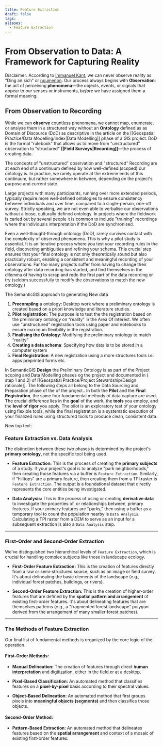 ```yaml
---
title: Feature Extraction
draft: false
tags:
aliases:
  - Feature Extraction
---
```

 
# From Observation to Data: A Framework for Capturing Reality

Disclaimer:
According to [Immanuel Kant](https://da.wikipedia.org/wiki/Immanuel_Kant), we can never observe reality as "Ding an sich" or [noumenon](https://en.wikipedia.org/wiki/Noumenon). Our process always begins with **Observation**: the act of perceiving **phenomena**—the objects, events, or signals that appear to our senses or instruments, _before_ we have assigned them a formal meaning.

## From Observation to Recording
While we can **observe** countless phenomena, we cannot map, enumerate, or analyse them in a structured way without an **Ontology** defined as as Domain of Discource (DoD) as descriptive in the article on the [[Geospatial Practice/Data Modelling/index|Data Modelling]] phase of a GIS project. DoD is the formal "rulebook" that allows us to move from "unstructured" observation to "structured" **[[Field Surveys|Recording]]**—the process of creating data.

The concepts of "unstructured" observation and "structured" Recording are at each end of a continuum defined by how well-defined (scoped) our ontology is. In practice, we rarely operate at the extreme ends of this continuum, but rather somewhere in between, depending on the project's purpose and current state.

Large projects with many participants, running over more extended periods, typically require more well-defined ontologies to ensure consistency between individuals and over time, compared to a single-person, one-off survey. Strictly speaking, we are not even able to verbalise our observations without a loose, culturally defined ontology. In projects where the fieldwork is caried out by several people it is common to include "training" recordings where the individuals interpretation if the DoD are synchronised.

Even a well-thought-through ontology (DoD), rarely survives contact with the complexity of observed phenomena. This is why a pilot study is essential. It is an iterative process where you test your recording rules in the field, discovering ambiguities and refining your schema. This crucial step ensures that your final ontology is not only theoretically sound but also practically robust, enabling a consistent and meaningful recording of your observations. Far too many projects suffer from having to change their ontology after data recording has started, and find themselves in the dilemma of having to scrap and redo the first part of the data recording or try (seldom successfully to modify the observations to match the new ontology.)

The SemanticGIS approach to generating New data 
1. **Precompilng** a ontology: Desktop work where a preliminary ontology is created based on a priori knowledge and literature studies. 
2. **Pilot registration**: The purpose is to test the the registration based on the preliminary ontology on “reality” in the Area Of Interest. We often use “unstructured” registration tools using paper and notebooks to ensure maximum flexibility in the registration.
3. **Finalising the Ontology**: Modifying the preliminary ontology to match “reality”
4. **Creating a data schema**: Specifying how data is to be stored in a computer system
5. **Final Registration**: A new registration using a more structures tools i.e. apps preprinted forms etc.
 
In SemanticGIS **Design** the Preliminary Ontology is  as part of the Project scoping and Data Modelling phases og the project and documented in  ( step 1 and 2) of [[Geospatial Practice/Project Stewardship/Design rationale]]. The following steps all belong to the Data Sourcing and Preparation phase of the of the project..
In both the **Pilot** and the **Final Registration**, the same four fundamental methods of data capture are used. The crucial difference lies in the **goal** of the work, the **tools** you employ, and the **level of rigor** you apply. The pilot is an exploratory test of your ontology using flexible tools, while the final registration is a systematic execution of your finalized rules using structured tools to produce clean, consistent data.

New top text:
### Feature Extraction vs. Data Analysis

The distinction between these two phases is determined by the project's **primary ontology**, not the specific tool being used.

- **Feature Extraction:** This is the process of creating the **primary subjects** of a study. If your project's goal is to analyze "park neighborhoods," then creating those features via a buffer is `Feature Extraction`. Similarly, if "hilltops" are a primary feature, then creating them from a TPI raster is `Feature Extraction`. The output is a foundational dataset that directly represents the core entities being investigated.
    
- **Data Analysis:** This is the process of using or creating **derivative data** to investigate the properties of, or relationships between, primary features. If your primary features are "parks," then using a buffer as a temporary tool to count the population nearby is `Data Analysis`. Calculating a TPI raster from a DEM to serve as an input for a subsequent extraction is also a `Data Analysis` step.
    

---

### First-Order and Second-Order Extraction

We've distinguished two hierarchical levels of `Feature Extraction`, which is crucial for handling complex subjects like those in landscape ecology.

- **First-Order Feature Extraction:** This is the creation of features directly from a raw or semi-structured source, such as an image or field survey. It's about delineating the basic elements of the landscape (e.g., individual forest patches, buildings, or rivers).
    
- **Second-Order Feature Extraction:** This is the creation of higher-order features that are defined by the **spatial pattern and arrangement** of existing first-order features. It's about delineating features that are themselves patterns (e.g., a "fragmented forest landscape" polygon derived from the arrangement of many smaller forest patches).
    

---

### The Methods of Feature Extraction

Our final list of fundamental methods is organized by the core logic of the operation.

#### First-Order Methods:

- **Manual Delineation:** The creation of features through direct **human interpretation** and digitization, either in the field or at a desktop.
    
- **Pixel-Based Classification:** An automated method that classifies features on a **pixel-by-pixel** basis according to their spectral values.
    
- **Object-Based Delineation:** An automated method that first groups pixels into **meaningful objects (segments)** and then classifies those objects.
    

#### Second-Order Method:

- **Pattern-Based Extraction:** An automated method that delineates features based on the **spatial arrangement** and context of a mosaic of existing first-order features.